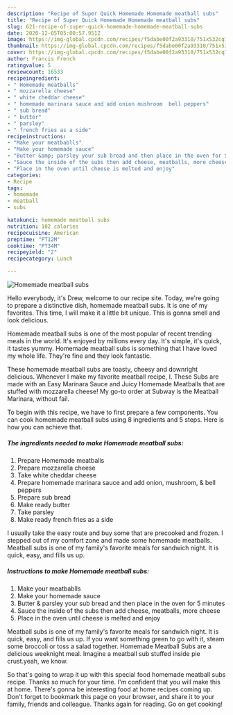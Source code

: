 ```yaml
---
description: "Recipe of Super Quick Homemade Homemade meatball subs"
title: "Recipe of Super Quick Homemade Homemade meatball subs"
slug: 621-recipe-of-super-quick-homemade-homemade-meatball-subs
date: 2020-12-05T05:00:57.951Z
image: https://img-global.cpcdn.com/recipes/f5dabe00f2a93310/751x532cq70/homemade-meatball-subs-recipe-main-photo.jpg
thumbnail: https://img-global.cpcdn.com/recipes/f5dabe00f2a93310/751x532cq70/homemade-meatball-subs-recipe-main-photo.jpg
cover: https://img-global.cpcdn.com/recipes/f5dabe00f2a93310/751x532cq70/homemade-meatball-subs-recipe-main-photo.jpg
author: Francis French
ratingvalue: 5
reviewcount: 16533
recipeingredient:
- " Homemade meatballs"
- " mozzarella cheese"
- " white cheddar cheese"
- " homemade marinara sauce and add onion mushroom  bell peppers"
- " sub bread"
- " butter"
- " parsley"
- " french fries as a side"
recipeinstructions:
- "Make your meatbablls"
- "Make your homemade sauce"
- "Butter &amp; parsley your sub bread and then place in the oven for 5 minutes"
- "Sauce the inside of the subs then add cheese, meatballs, more cheese"
- "Place in the oven until cheese is melted and enjoy"
categories:
- Recipe
tags:
- homemade
- meatball
- subs

katakunci: homemade meatball subs 
nutrition: 102 calories
recipecuisine: American
preptime: "PT12M"
cooktime: "PT34M"
recipeyield: "2"
recipecategory: Lunch

---
```



![Homemade meatball subs](https://img-global.cpcdn.com/recipes/f5dabe00f2a93310/751x532cq70/homemade-meatball-subs-recipe-main-photo.jpg)

Hello everybody, it's Drew, welcome to our recipe site. Today, we're going to prepare a distinctive dish, homemade meatball subs. It is one of my favorites. This time, I will make it a little bit unique. This is gonna smell and look delicious.

Homemade meatball subs is one of the most popular of recent trending meals in the world. It's enjoyed by millions every day. It's simple, it's quick, it tastes yummy. Homemade meatball subs is something that I have loved my whole life. They're fine and they look fantastic.

These homemade meatball subs are toasty, cheesy and downright delicious. Whenever I make my favorite meatball recipe, I. These Subs are made with an Easy Marinara Sauce and Juicy Homemade Meatballs that are stuffed with mozzarella cheese! My go-to order at Subway is the Meatball Marinara, without fail.


To begin with this recipe, we have to first prepare a few components. You can cook homemade meatball subs using 8 ingredients and 5 steps. Here is how you can achieve that.

<!--inarticleads1-->

##### The ingredients needed to make Homemade meatball subs:

1. Prepare  Homemade meatballs
1. Prepare  mozzarella cheese
1. Take  white cheddar cheese
1. Prepare  homemade marinara sauce and add onion, mushroom, &amp; bell peppers
1. Prepare  sub bread
1. Make ready  butter
1. Take  parsley
1. Make ready  french fries as a side


I usually take the easy route and buy some that are precooked and frozen. I stepped out of my comfort zone and made some homemade meatballs. Meatball subs is one of my family&#39;s favorite meals for sandwich night. It is quick, easy, and fills us up. 

<!--inarticleads2-->

##### Instructions to make Homemade meatball subs:

1. Make your meatbablls
1. Make your homemade sauce
1. Butter &amp; parsley your sub bread and then place in the oven for 5 minutes
1. Sauce the inside of the subs then add cheese, meatballs, more cheese
1. Place in the oven until cheese is melted and enjoy


Meatball subs is one of my family&#39;s favorite meals for sandwich night. It is quick, easy, and fills us up. If you want something green to go with it, steam some broccoli or toss a salad together. Homemade Meatball Subs are a delicious weeknight meal. Imagine a meatball sub stuffed inside pie crust.yeah, we know. 

So that's going to wrap it up with this special food homemade meatball subs recipe. Thanks so much for your time. I'm confident that you will make this at home. There's gonna be interesting food at home recipes coming up. Don't forget to bookmark this page on your browser, and share it to your family, friends and colleague. Thanks again for reading. Go on get cooking!
